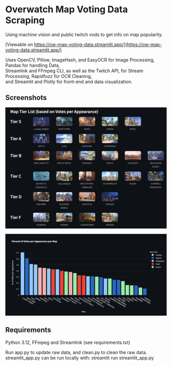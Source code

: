 # Overwatch Map Voting Data Scraping

Using machine vision and public twitch vods to get info on map popularity.

[Viewable on https://ow-map-voting-data.streamlit.app/](https://ow-map-voting-data.streamlit.app/)

Uses OpenCV, Pillow, ImageHash, and EasyOCR for Image Processing, Pandas for handling Data,  
Streamlink and FFmpeg CLI, as well as the Twitch API, for Stream Processing, Rapidfuzz for OCR Cleaning,  
and Streamlit and Plotly for front-end and data visualization.

## Screenshots

![Tier List](<screenshots/tier list.png>)

![Bar Chart](<screenshots/bar chart.png>)

## Requirements

Python 3.12, FFmpeg and Streamlink (see requirements.txt)

Run app.py to update raw data, and clean.py to clean the raw data. streamlit_app.py can be run locally with: streamlit run streamlit_app.py
